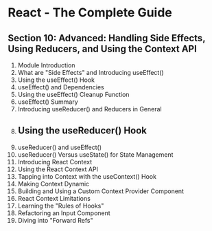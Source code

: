 # React - The Complete Guide

## Section 10: Advanced: Handling Side Effects, Using Reducers, and Using the Context API

1. Module Introduction
2. What are "Side Effects" and Introducing useEffect()
3. Using the useEffect() Hook
4. useEffect() and Dependencies
5. Using the useEffect() Cleanup Function
6. useEffect() Summary
7. Introducing useReducer() and Reducers in General
8. Using the useReducer() Hook
   -
9. useReducer() and useEffect()
10. useReducer() Versus useState() for State Management
11. Introducing React Context
12. Using the React Context API
13. Tapping into Context with the useContext() Hook
14. Making Context Dynamic
15. Building and Using a Custom Context Provider Component
16. React Context Limitations
17. Learning the "Rules of Hooks"
18. Refactoring an Input Component
19. Diving into "Forward Refs"
